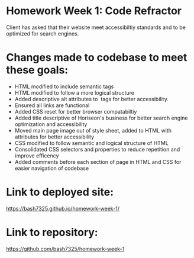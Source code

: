 # Homework Week 1: Code Refractor
Client has asked that their website meet accessibiltiy standards and to be optimized for search engines.

# Changes made to codebase to meet these goals:
- HTML modified to include semantic tags
- HTML modified to follow a more logical structure
- Added descriptive alt attributes to <img> tags for better accessibility.
- Ensured all links are functional
- Added CSS reset for better browser compatabiltiy
- Added title descriptive of Horiseon's business for better search engine optimization and accessibility
- Moved main page image out of style sheet, added to HTML with <alt> attributes for better accessibility
- CSS modified to follow semantic and logical structure of HTML
- Consolidated CSS selectors and properties to reduce repetition and improve efficency
- Added comments before each section of page in HTML and CSS for easier navigation of codebase

# Link to deployed site:
https://bash7325.github.io/homework-week-1/
# Link to repository:
https://github.com/bash7325/homework-week-1